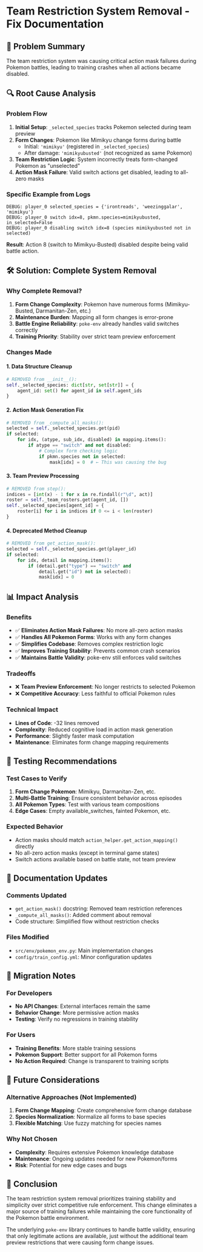 # Team Restriction System Removal - Fix Documentation

## 🚨 Problem Summary

The team restriction system was causing critical action mask failures during Pokemon battles, leading to training crashes when all actions became disabled.

## 🔍 Root Cause Analysis

### Problem Flow
1. **Initial Setup**: `_selected_species` tracks Pokemon selected during team preview
2. **Form Changes**: Pokemon like Mimikyu change forms during battle
   - Initial: `'mimikyu'` (registered in `_selected_species`)
   - After damage: `'mimikyubusted'` (not recognized as same Pokemon)
3. **Team Restriction Logic**: System incorrectly treats form-changed Pokemon as "unselected"
4. **Action Mask Failure**: Valid switch actions get disabled, leading to all-zero masks

### Specific Example from Logs
```
DEBUG: player_0 selected_species = {'irontreads', 'weezinggalar', 'mimikyu'}
DEBUG: player_0 switch idx=8, pkmn.species=mimikyubusted, in_selected=False
DEBUG: player_0 disabling switch idx=8 (species mimikyubusted not in selected)
```

**Result**: Action 8 (switch to Mimikyu-Busted) disabled despite being valid battle action.

## 🛠️ Solution: Complete System Removal

### Why Complete Removal?
1. **Form Change Complexity**: Pokemon have numerous forms (Mimikyu-Busted, Darmanitan-Zen, etc.)
2. **Maintenance Burden**: Mapping all form changes is error-prone
3. **Battle Engine Reliability**: `poke-env` already handles valid switches correctly
4. **Training Priority**: Stability over strict team preview enforcement

### Changes Made

#### 1. Data Structure Cleanup
```python
# REMOVED from __init__():
self._selected_species: dict[str, set[str]] = {
    agent_id: set() for agent_id in self.agent_ids
}
```

#### 2. Action Mask Generation Fix
```python
# REMOVED from _compute_all_masks():
selected = self._selected_species.get(pid)
if selected:
    for idx, (atype, sub_idx, disabled) in mapping.items():
        if atype == "switch" and not disabled:
            # Complex form checking logic
            if pkmn.species not in selected:
                mask[idx] = 0  # ← This was causing the bug
```

#### 3. Team Preview Processing
```python
# REMOVED from step():
indices = [int(x) - 1 for x in re.findall(r"\d", act)]
roster = self._team_rosters.get(agent_id, [])
self._selected_species[agent_id] = {
    roster[i] for i in indices if 0 <= i < len(roster)
}
```

#### 4. Deprecated Method Cleanup
```python
# REMOVED from get_action_mask():
selected = self._selected_species.get(player_id)
if selected:
    for idx, detail in mapping.items():
        if (detail.get("type") == "switch" and 
            detail.get("id") not in selected):
            mask[idx] = 0
```

## 📊 Impact Analysis

### Benefits
- ✅ **Eliminates Action Mask Failures**: No more all-zero action masks
- ✅ **Handles All Pokemon Forms**: Works with any form changes
- ✅ **Simplifies Codebase**: Removes complex restriction logic
- ✅ **Improves Training Stability**: Prevents common crash scenarios
- ✅ **Maintains Battle Validity**: poke-env still enforces valid switches

### Tradeoffs
- ❌ **Team Preview Enforcement**: No longer restricts to selected Pokemon
- ❌ **Competitive Accuracy**: Less faithful to official Pokemon rules

### Technical Impact
- **Lines of Code**: -32 lines removed
- **Complexity**: Reduced cognitive load in action mask generation
- **Performance**: Slightly faster mask computation
- **Maintenance**: Eliminates form change mapping requirements

## 🧪 Testing Recommendations

### Test Cases to Verify
1. **Form Change Pokemon**: Mimikyu, Darmanitan-Zen, etc.
2. **Multi-Battle Training**: Ensure consistent behavior across episodes
3. **All Pokemon Types**: Test with various team compositions
4. **Edge Cases**: Empty available_switches, fainted Pokemon, etc.

### Expected Behavior
- Action masks should match `action_helper.get_action_mapping()` directly
- No all-zero action masks (except in terminal game states)
- Switch actions available based on battle state, not team preview

## 📝 Documentation Updates

### Comments Updated
- `get_action_mask()` docstring: Removed team restriction references
- `_compute_all_masks()`: Added comment about removal
- Code structure: Simplified flow without restriction checks

### Files Modified
- `src/env/pokemon_env.py`: Main implementation changes
- `config/train_config.yml`: Minor configuration updates

## 🔄 Migration Notes

### For Developers
- **No API Changes**: External interfaces remain the same
- **Behavior Change**: More permissive action masks
- **Testing**: Verify no regressions in training stability

### For Users
- **Training Benefits**: More stable training sessions
- **Pokemon Support**: Better support for all Pokemon forms
- **No Action Required**: Change is transparent to training scripts

## 🎯 Future Considerations

### Alternative Approaches (Not Implemented)
1. **Form Change Mapping**: Create comprehensive form change database
2. **Species Normalization**: Normalize all forms to base species
3. **Flexible Matching**: Use fuzzy matching for species names

### Why Not Chosen
- **Complexity**: Requires extensive Pokemon knowledge database
- **Maintenance**: Ongoing updates needed for new Pokemon/forms
- **Risk**: Potential for new edge cases and bugs

## 🏁 Conclusion

The team restriction system removal prioritizes training stability and simplicity over strict competitive rule enforcement. This change eliminates a major source of training failures while maintaining the core functionality of the Pokemon battle environment.

The underlying `poke-env` library continues to handle battle validity, ensuring that only legitimate actions are available, just without the additional team preview restrictions that were causing form change issues.